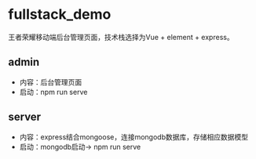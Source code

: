 # fullstack_demo
王者荣耀移动端后台管理页面，技术栈选择为Vue + element + express。

## admin

- 内容：后台管理页面
- 启动：npm run serve

## server

- 内容：express结合mongoose，连接mongodb数据库，存储相应数据模型
- 启动：mongodb启动-> npm run serve
